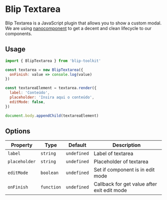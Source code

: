 # Blip Textarea

Blip Textarea is a JavaScript plugin that allows you to show a custom modal. We are using [nanocomponent](https://github.com/choojs/nanocomponent) to get a decent and clean lifecycle to our components.

## Usage

```javascript
import { BlipTextarea } from 'blip-toolkit'

const textarea = new BlipTextarea({
  onFinish: value => console.log(value)
})

const textareaElement = textarea.render({
  label: 'Conteúdo',
  placeholder: 'Insira aqui o conteúdo',
  editMode: false,
})

document.body.appendChild(textareaElement)
```

## Options

| Property      | Type       | Default     | Description                                 |
| ------------- | ---------- | ----------- | ------------------------------------------- |
| `label`       | `string`   | `undefined` | Label of textarea                           |
| `placeholder` | `string`   | `undefined` | Placeholder of textarea                     |
| `editMode`    | `boolean`  | `undefined` | Set if component is in edit mode            |
| `onFinish`    | `function` | `undefined` | Callback for get value after exit edit mode |
